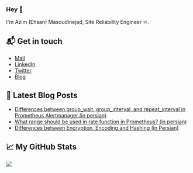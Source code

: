 ### Hey 👋
I'm Azim (Ehsan) Masoudinejad, Site Reliability Engineer ♾️.

## 📬 Get in touch

- [Mail](mailto:azimmasoudi@gmail.com)
- [LinkedIn](https://www.linkedin.com/in/azim-masoudi/)
- [Twitter](https://twitter.com/_ehsanmasoudi)
- [Blog](https://virgool.io/@ehsanmasoudi)

## 📕 Latest Blog Posts

<!-- BLOG-POST-LIST:START -->
- [Differences between group_wait, group_interval, and repeat_interval in Prometheus Alertmanager.(in persian) ](https://virgool.io/@ehsanmasoudi/%D8%AA%D9%81%D8%A7%D9%88%D8%AA-%D8%A8%DB%8C%D9%86-groupinterval-groupwait-%D9%88-repeatinterval-%D8%AF%D8%B1-prometheus-alertmanager-q0xzjhwvl7bu)
- [What range should be used in rate function in Prometheus? (in persian) ](https://virgool.io/@ehsanmasoudi/%DA%86%D9%87-%D8%A8%D8%A7%D8%B2%D9%87-%D8%A7%DB%8C-%D8%A8%D8%A7%DB%8C%D8%AF-%D8%AF%D8%B1-%D8%AA%D8%A7%D8%A8%D8%B9-rate-%D8%AF%D8%B1-prometheus-%D8%A7%D8%B3%D8%AA%D9%81%D8%A7%D8%AF%D9%87-%D8%B4%D9%88%D8%AF-mn0xahntfn0q)
- [Differences between Encryption, Encoding and Hashing (in Persian)](https://virgool.io/@ehsanmasoudi/%D8%AA%D9%81%D8%A7%D9%88%D8%AA-%D8%A8%DB%8C%D9%86-encryption-%D9%88-encoding-%D9%88-hashing-hxrzqnmq8ypz)
<!-- BLOG-POST-LIST:END -->

## &#x1f4c8; My GitHub Stats

<a href="https://github.com/ehsanmsd/ehsanmsd">
  <img align="center" src="https://github-readme-stats.vercel.app/api/top-langs/?username=ehsanmsd&hide=java,html&title_color=000000&text_color=000000" />
</a>
